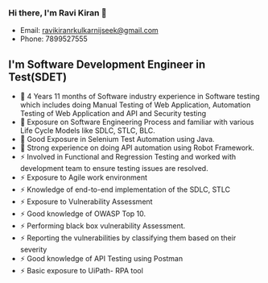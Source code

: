 ### Hi there, I'm Ravi Kiran 👋

- Email: ravikiranrkulkarnijseek@gmail.com
- Phone: 7899527555

## I'm Software Development Engineer in Test(SDET)

- 🔭 4 Years 11 months of Software industry experience in Software testing which includes doing Manual Testing of Web Application, Automation Testing of Web Application and API and Security testing
- 🌱 Exposure on Software Engineering Process and familiar with various Life Cycle Models like SDLC, STLC, BLC.
- 👯 Good Exposure in Selenium Test Automation using Java.
- 🥅 Strong experience on doing API automation using Robot Framework.
- ⚡ Involved in Functional and Regression Testing and worked with development team to ensure
testing issues are resolved.
- ⚡ Exposure to Agile work environment
- ⚡ Knowledge of end-to-end implementation of the SDLC, STLC
- ⚡ Exposure to Vulnerability Assessment
- ⚡ Good knowledge of OWASP Top 10.
- ⚡ Performing black box vulnerability Assessment.
- ⚡ Reporting the vulnerabilities by classifying them based on their severity
- ⚡ Good knowledge of API Testing using Postman
- ⚡ Basic exposure to UiPath- RPA tool


